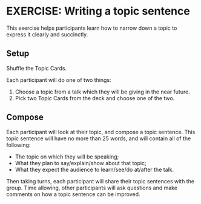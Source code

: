 EXERCISE: Writing a topic sentence
=====

This exercise helps participants learn how to narrow down
a topic to express it clearly and succinctly.

Setup
-----

Shuffle the Topic Cards.  

Each participant will do one of two things:

1. Choose a topic from a talk which they will be giving in the near future.
2. Pick two Topic Cards from the deck and choose one of the two.

Compose
-------

Each participant will look at their topic, and compose a topic sentence.
This topic sentence will have no more than 25 words, and will contain 
all of the following:

* The topic on which they will be speaking;
* What they plan to say/explain/show about that topic;
* What they expect the audience to learn/see/do at/after the talk.

Then taking turns, each participant will share their topic sentences with
the group. Time allowing, other participants will ask questions and make
comments on how a topic sentence can be improved.